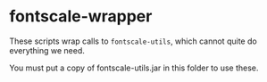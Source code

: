 # fontscale-wrapper

These scripts wrap calls to `fontscale-utils`, which cannot quite do everything
we need.

You must put a copy of fontscale-utils.jar in this folder to use these.

